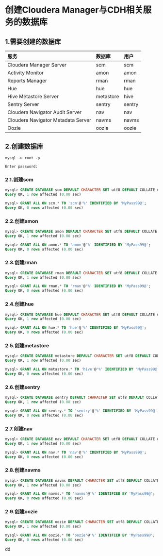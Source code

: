 创建Cloudera Manager与CDH相关服务的数据库
================================================================================
## 1.需要创建的数据库

| 服务 | 数据库 | 用户 |
| :------------- | :------------- | :------------- |
| Cloudera Manager Server | scm | scm |
| Activity Monitor | amon | amon |
| Reports Manager | rman | rman |
| Hue | hue | hue |
| Hive Metastore Server | metastore | hive |
| Sentry Server | sentry | sentry |
| Cloudera Navigator Audit Server | nav | nav |
| Cloudera Navigator Metadata Server | navms | navms |
| Oozie | oozie | oozie |

## 2.创建数据库
```shell
mysql -u root -p

Enter password:
```

### 2.1.创建scm
```sql
mysql> CREATE DATABASE scm DEFAULT CHARACTER SET utf8 DEFAULT COLLATE utf8_general_ci;
Query OK, 1 row affected (0.00 sec)

mysql> GRANT ALL ON scm.* TO 'scm'@'%' IDENTIFIED BY 'MyPass99@';
Query OK, 0 rows affected (0.00 sec)
```

### 2.2.创建amon
```sql
mysql> CREATE DATABASE amon DEFAULT CHARACTER SET utf8 DEFAULT COLLATE utf8_general_ci;
Query OK, 1 row affected (0.00 sec)

mysql> GRANT ALL ON amon.* TO 'amon'@'%' IDENTIFIED BY 'MyPass99@';
Query OK, 0 rows affected (0.00 sec)
```

### 2.3.创建rman
```sql
mysql> CREATE DATABASE rman DEFAULT CHARACTER SET utf8 DEFAULT COLLATE utf8_general_ci;
Query OK, 1 row affected (0.00 sec)

mysql> GRANT ALL ON rman.* TO 'rman'@'%' IDENTIFIED BY 'MyPass99@';
Query OK, 0 rows affected (0.00 sec)
```

### 2.4.创建hue
```sql
mysql> CREATE DATABASE hue DEFAULT CHARACTER SET utf8 DEFAULT COLLATE utf8_general_ci;
Query OK, 1 row affected (0.00 sec)

mysql> GRANT ALL ON hue.* TO 'hue'@'%' IDENTIFIED BY 'MyPass99@';
Query OK, 0 rows affected (0.00 sec)
```

### 2.5.创建metastore
```sql
mysql> CREATE DATABASE metastore DEFAULT CHARACTER SET utf8 DEFAULT COLLATE utf8_general_ci;
Query OK, 1 row affected (0.00 sec)

mysql> GRANT ALL ON metastore.* TO 'hive'@'%' IDENTIFIED BY 'MyPass99@';
Query OK, 0 rows affected (0.00 sec)
```

### 2.6.创建sentry
```sql
mysql> CREATE DATABASE sentry DEFAULT CHARACTER SET utf8 DEFAULT COLLATE utf8_general_ci;
Query OK, 1 row affected (0.00 sec)

mysql> GRANT ALL ON sentry.* TO 'sentry'@'%' IDENTIFIED BY 'MyPass99@';
Query OK, 0 rows affected (0.00 sec)
```

### 2.7.创建nav
```sql
mysql> CREATE DATABASE nav DEFAULT CHARACTER SET utf8 DEFAULT COLLATE utf8_general_ci;
Query OK, 1 row affected (0.00 sec)

mysql> GRANT ALL ON nav.* TO 'nav'@'%' IDENTIFIED BY 'MyPass99@';
Query OK, 0 rows affected (0.00 sec)
```

### 2.8.创建navms
```sql
mysql> CREATE DATABASE navms DEFAULT CHARACTER SET utf8 DEFAULT COLLATE utf8_general_ci;
Query OK, 1 row affected (0.00 sec)

mysql> GRANT ALL ON navms.* TO 'navms'@'%' IDENTIFIED BY 'MyPass99@';
Query OK, 0 rows affected (0.00 sec)
```

### 2.9.创建oozie
```sql
mysql> CREATE DATABASE oozie DEFAULT CHARACTER SET utf8 DEFAULT COLLATE utf8_general_ci;
Query OK, 1 row affected (0.00 sec)

mysql> GRANT ALL ON oozie.* TO 'oozie'@'%' IDENTIFIED BY 'MyPass99@';
Query OK, 0 rows affected (0.00 sec)
```





































dd

